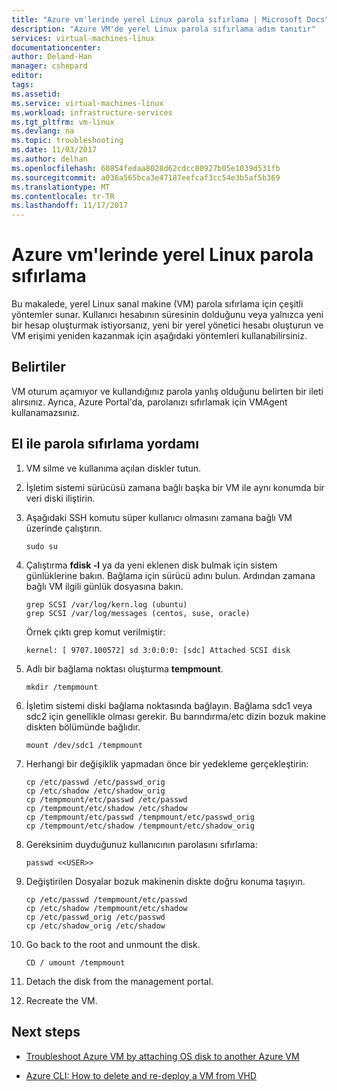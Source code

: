 ```yaml
---
title: "Azure vm'lerinde yerel Linux parola sıfırlama | Microsoft Docs"
description: "Azure VM'de yerel Linux parola sıfırlama adım tanıtır"
services: virtual-machines-linux
documentationcenter: 
author: Deland-Han
manager: cshepard
editor: 
tags: 
ms.assetid: 
ms.service: virtual-machines-linux
ms.workload: infrastructure-services
ms.tgt_pltfrm: vm-linux
ms.devlang: na
ms.topic: troubleshooting
ms.date: 11/03/2017
ms.author: delhan
ms.openlocfilehash: 60854fedaa8028d62cdcc80927b05e1039d531fb
ms.sourcegitcommit: a036a565bca3e47187eefcaf3cc54e3b5af5b369
ms.translationtype: MT
ms.contentlocale: tr-TR
ms.lasthandoff: 11/17/2017
---
```

# <a name="how-to-reset-local-linux-password-on-azure-vms"></a>Azure vm'lerinde yerel Linux parola sıfırlama

Bu makalede, yerel Linux sanal makine (VM) parola sıfırlama için çeşitli yöntemler sunar. Kullanıcı hesabının süresinin dolduğunu veya yalnızca yeni bir hesap oluşturmak istiyorsanız, yeni bir yerel yönetici hesabı oluşturun ve VM erişimi yeniden kazanmak için aşağıdaki yöntemleri kullanabilirsiniz.

## <a name="symptoms"></a>Belirtiler

VM oturum açamıyor ve kullandığınız parola yanlış olduğunu belirten bir ileti alırsınız. Ayrıca, Azure Portal'da, parolanızı sıfırlamak için VMAgent kullanamazsınız. 

## <a name="manual-password-reset-procedure"></a>El ile parola sıfırlama yordamı

1.  VM silme ve kullanıma açılan diskler tutun.

2.  İşletim sistemi sürücüsü zamana bağlı başka bir VM ile aynı konumda bir veri diski iliştirin.

3.  Aşağıdaki SSH komutu süper kullanıcı olmasını zamana bağlı VM üzerinde çalıştırın.


    ~~~~
    sudo su
    ~~~~

4.  Çalıştırma **fdisk -l** ya da yeni eklenen disk bulmak için sistem günlüklerine bakın. Bağlama için sürücü adını bulun. Ardından zamana bağlı VM ilgili günlük dosyasına bakın.

    ~~~~
    grep SCSI /var/log/kern.log (ubuntu)
    grep SCSI /var/log/messages (centos, suse, oracle)
    ~~~~

    Örnek çıktı grep komut verilmiştir:

    ~~~~
    kernel: [ 9707.100572] sd 3:0:0:0: [sdc] Attached SCSI disk
    ~~~~

5.  Adlı bir bağlama noktası oluşturma **tempmount**.

    ~~~~
    mkdir /tempmount
    ~~~~

6.  İşletim sistemi diski bağlama noktasında bağlayın. Bağlama sdc1 veya sdc2 için genellikle olması gerekir. Bu barındırma/etc dizin bozuk makine diskten bölümünde bağlıdır.

    ~~~~
    mount /dev/sdc1 /tempmount
    ~~~~

7.  Herhangi bir değişiklik yapmadan önce bir yedekleme gerçekleştirin:

    ~~~~
    cp /etc/passwd /etc/passwd_orig    
    cp /etc/shadow /etc/shadow_orig    
    cp /tempmount/etc/passwd /etc/passwd
    cp /tempmount/etc/shadow /etc/shadow 
    cp /tempmount/etc/passwd /tempmount/etc/passwd_orig
    cp /tempmount/etc/shadow /tempmount/etc/shadow_orig
    ~~~~

8.  Gereksinim duyduğunuz kullanıcının parolasını sıfırlama:

    ~~~~
    passwd <<USER>> 
    ~~~~

9.  Değiştirilen Dosyalar bozuk makinenin diskte doğru konuma taşıyın.

    ~~~~
    cp /etc/passwd /tempmount/etc/passwd
    cp /etc/shadow /tempmount/etc/shadow
    cp /etc/passwd_orig /etc/passwd
    cp /etc/shadow_orig /etc/shadow

10. Go back to the root and unmount the disk.

    ~~~~
    CD / umount /tempmount
    ~~~~

11. Detach the disk from the management portal.

12. Recreate the VM.

## Next steps

* [Troubleshoot Azure VM by attaching OS disk to another Azure VM](http://social.technet.microsoft.com/wiki/contents/articles/18710.troubleshoot-azure-vm-by-attaching-os-disk-to-another-azure-vm.aspx)

* [Azure CLI: How to delete and re-deploy a VM from VHD](https://blogs.msdn.microsoft.com/linuxonazure/2016/07/21/azure-cli-how-to-delete-and-re-deploy-a-vm-from-vhd/)
